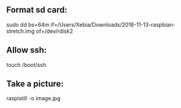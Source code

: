 Format sd card:
---------------

sudo dd bs=64m if=/Users/Xebia/Downloads/2018-11-13-raspbian-stretch.img of=/dev/rdisk2

Allow ssh:
----------

touch /boot/ssh

Take a picture:
---------------

raspistill -o image.jpg
